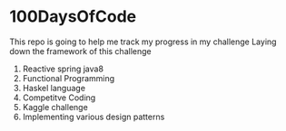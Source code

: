 # 100DaysOfCode
This repo is going to help me track my progress in my challenge
Laying down the framework of this challenge 
1. Reactive spring java8 
2. Functional Programming 
3. Haskel language 
4. Competitve Coding 
5. Kaggle challenge 
6. Implementing various design patterns 

